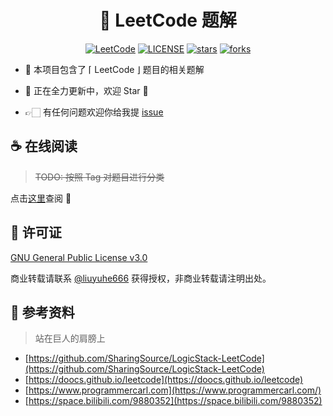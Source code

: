 
<h1 align="center">
    🚀 LeetCode 题解
</h1>
<p align="center">
    <a href="https://leetcode.cn"><img src="https://img.shields.io/badge/LeetCode-CN-42b883" alt="LeetCode"></a>
  <a href="https://github.com/liuyuhe666/leetcode/blob/main/LICENSE"><img src="https://img.shields.io/github/license/liuyuhe666/leetcode?color=42b883&style=flat-square" alt="LICENSE"></a>
  <a href="https://github.com/liuyuhe666/leetcode/stargazers"><img src="https://img.shields.io/github/stars/liuyuhe666/leetcode?color=42b883&logo=github&style=flat-square" alt="stars"></a>
  <a href="https://github.com/liuyuhe666/leetcode/network/members"><img src="https://img.shields.io/github/forks/liuyuhe666/leetcode?color=42b883&logo=github&style=flat-square" alt="forks"></a>
</p>




- 👋 本项目包含了 ⌈ LeetCode ⌋ 题目的相关题解

- 🚀 正在全力更新中，欢迎 Star 🌟

- 👉🏻 有任何问题欢迎你给我提 [issue](https://github.com/liuyuhe666/leetcode/issues)

## ☕ 在线阅读

> ~~TODO: 按照 Tag 对题目进行分类~~


点击[这里](https://thirsty-crab-490.notion.site/00044041f9284097b2f8e5c3e510f696)查阅 🤩

## 🙌 许可证

[GNU General Public License v3.0](https://github.com/liuyuhe666/leetcode/blob/main/LICENSE)

商业转载请联系 [@liuyuhe666](https://github.com/liuyuhe666) 获得授权，非商业转载请注明出处。

## 🎢 参考资料

> 站在巨人的肩膀上

- [https://github.com/SharingSource/LogicStack-LeetCode](https://github.com/SharingSource/LogicStack-LeetCode)
- [https://doocs.github.io/leetcode](https://doocs.github.io/leetcode)
- [https://www.programmercarl.com](https://www.programmercarl.com/)
- [https://space.bilibili.com/9880352](https://space.bilibili.com/9880352)

